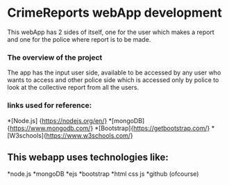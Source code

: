 # CrimeReports webApp development

This webApp has 2 sides of itself, one for the user which makes a report and one for the police where report is to be made.

### The overview of the project
The app has the input user side, available to be accessed by any user who wants to access and other police side which is accessed only by police to look at the collective report from all the users.


### links used for reference:
*[Node.js] {https://nodejs.org/en/}
*[mongoDB] {https://www.mongodb.com/}
*[Bootstrap]{https://getbootstrap.com/}
*[W3schools]{https://www.w3schools.com/}


## This webapp uses technologies like:
*node.js
*mongoDB
*ejs
*bootstrap
*html css js
*github (ofcourse)
